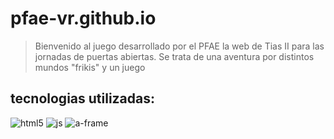 # pfae-vr.github.io
>Bienvenido al juego desarrollado por el PFAE la web de Tias II para las jornadas de puertas abiertas. 
Se trata de una aventura por distintos mundos "frikis" y un juego 
## tecnologias utilizadas:
![html5](https://img.shields.io/badge/HTML-239120?style=for-the-badge&logo=html5&logoColor=white "html5")
![js](https://img.shields.io/badge/JavaScript-F7DF1E?style=for-the-badge&logo=javascript&logoColor=black "js")
![a-frame](https://img.shields.io/badge/-A--Frame%20-9cf "aframe")
